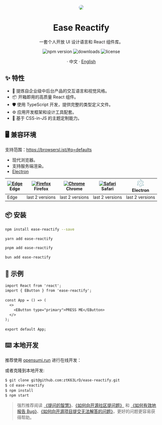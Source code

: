 <div align="center"><a name="readme-top"></a>

<img height="120" style="border-radius: 50px;" src="https://profile-avatar.csdnimg.cn/e4c40d19d85e4616a8c593d7b76e98fd_qq_53123067.jpg!1">

<h1>Ease Reactify</h1>

一套个人开放 UI 设计语言和 React 组件库。

![npm version](https://img.shields.io/npm/v/ease-reactify)
![downloads](https://img.shields.io/npm/dt/ease-reactify)
![license](https://img.shields.io/npm/l/ease-reactify)

· 中文 · [English](./README-en.md)

</div>

## ✨ 特性

- 🌈 提炼自企业级中后台产品的交互语言和视觉风格。
- 📦 开箱即用的高质量 React 组件。
- 🛡 使用 TypeScript 开发，提供完整的类型定义文件。
- ⚙️ 应用开发框架和设计工具配套。
- 🎨 基于 CSS-in-JS 的主题定制能力。

## 🖥 兼容环境

支持范围：https://browsersl.ist/#q=defaults

- 现代浏览器。
- 支持服务端渲染。
- [Electron](https://www.electronjs.org/)

| [<img src="https://raw.githubusercontent.com/alrra/browser-logos/master/src/edge/edge_48x48.png" alt="Edge" width="24px" height="24px" />](https://godban.github.io/browsers-support-badges/)<br>Edge | [<img src="https://raw.githubusercontent.com/alrra/browser-logos/master/src/firefox/firefox_48x48.png" alt="Firefox" width="24px" height="24px" />](https://godban.github.io/browsers-support-badges/)<br>Firefox | [<img src="https://raw.githubusercontent.com/alrra/browser-logos/master/src/chrome/chrome_48x48.png" alt="Chrome" width="24px" height="24px" />](https://godban.github.io/browsers-support-badges/)<br>Chrome | [<img src="https://raw.githubusercontent.com/alrra/browser-logos/master/src/safari/safari_48x48.png" alt="Safari" width="24px" height="24px" />](https://godban.github.io/browsers-support-badges/)<br>Safari | [<img src="https://raw.githubusercontent.com/alrra/browser-logos/master/src/electron/electron_48x48.png" alt="Electron" width="24px" height="24px" />](https://godban.github.io/browsers-support-badges/)<br>Electron |
| --- | --- | --- | --- | --- |
| Edge | last 2 versions | last 2 versions | last 2 versions | last 2 versions |

## 📦 安装

```bash
npm install ease-reactify --save
```

```bash
yarn add ease-reactify
```

```bash
pnpm add ease-reactify
```

```bash
bun add ease-reactify
```

## 🔨 示例

```tsx
import React from 'react';
import { EButton } from 'ease-reactify';

const App = () => (
  <>
    <EButton type="primary">PRESS ME</EButton>
  </>
);

export default App;
```

## ⌨️ 本地开发

推荐使用 [opensumi.run](https://opensumi.run) 进行在线开发：

或者克隆到本地开发:

```bash
$ git clone git@github.com:ztK63LrD/ease-reactify.git
$ cd ease-reactify
$ npm install
$ npm start
```

> 强烈推荐阅读 [《提问的智慧》](https://github.com/ryanhanwu/How-To-Ask-Questions-The-Smart-Way)、[《如何向开源社区提问题》](https://github.com/seajs/seajs/issues/545) 和 [《如何有效地报告 Bug》](https://www.chiark.greenend.org.uk/%7Esgtatham/bugs-cn.html)、[《如何向开源项目提交无法解答的问题》](https://zhuanlan.zhihu.com/p/25795393)，更好的问题更容易获得帮助。
